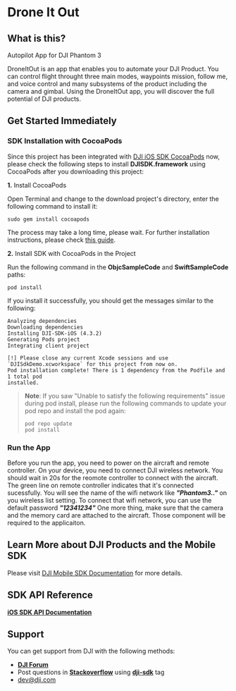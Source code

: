 # Drone It Out

## What is this?
Autopilot App for DJI Phantom 3

DroneItOut is an app that enables you to automate your DJI Product. You can control flight throught three main modes, waypoints mission, follow me, and voice control and many subsystems of the product including the camera and gimbal. Using the DroneItOut app, you will discover the full potential of DJI products.

## Get Started Immediately

### SDK Installation with CocoaPods

Since this project has been integrated with [DJI iOS SDK CocoaPods](https://cocoapods.org/pods/DJI-SDK-iOS) now, please check the following steps to install **DJISDK.framework** using CocoaPods after you downloading this project:

**1.** Install CocoaPods

Open Terminal and change to the download project's directory, enter the following command to install it:

~~~
sudo gem install cocoapods
~~~

The process may take a long time, please wait. For further installation instructions, please check [this guide](https://guides.cocoapods.org/using/getting-started.html#getting-started).

**2.** Install SDK with CocoaPods in the Project

Run the following command in the **ObjcSampleCode** and **SwiftSampleCode** paths:

~~~
pod install
~~~

If you install it successfully, you should get the messages similar to the following:

~~~
Analyzing dependencies
Downloading dependencies
Installing DJI-SDK-iOS (4.3.2)
Generating Pods project
Integrating client project

[!] Please close any current Xcode sessions and use `DJISdkDemo.xcworkspace` for this project from now on.
Pod installation complete! There is 1 dependency from the Podfile and 1 total pod
installed.
~~~

> **Note**: If you saw "Unable to satisfy the following requirements" issue during pod install, please run the following commands to update your pod repo and install the pod again:
> 
> ~~~
> pod repo update
> pod install
> ~~~
### Run the App
Before you run the app, you need to power on the aircraft and remote controller. On your device, you need to connect DJI wireless network. You should wait in 20s for the reomote controller to connect with the aircraft. The green line on remote controller indicates that it's connected sucessfully. You will see the name of the wifi network like ***"Phantom3.."*** on you wireless list setting. 
To connect that wifi network, you can use the default password ***"12341234"***
One more thing, make sure that the camera and the memory card are attached to the aircraft. Those component will be required to the applicaiton. 

## Learn More about DJI Products and the Mobile SDK

Please visit [DJI Mobile SDK Documentation](https://developer.dji.com/mobile-sdk/documentation/introduction/index.html) for more details.

## SDK API Reference

[**iOS SDK API Documentation**](http://developer.dji.com/api-reference/ios-api/index.html)
## Support

You can get support from DJI with the following methods:

- [**DJI Forum**](http://forum.dev.dji.com/en)
- Post questions in [**Stackoverflow**](http://stackoverflow.com) using [**dji-sdk**](http://stackoverflow.com/questions/tagged/dji-sdk) tag
- dev@dji.com
